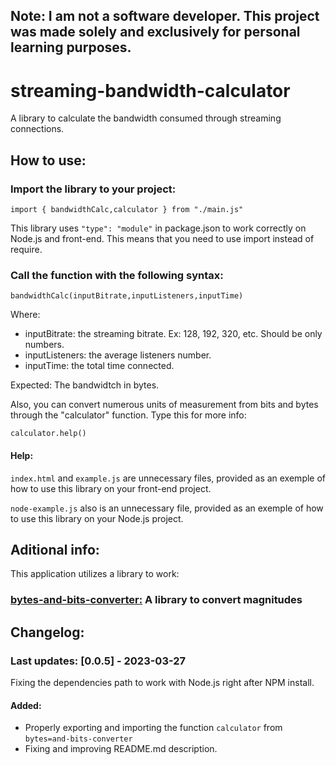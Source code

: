 ## Note: I am not a software developer. This project was made solely and exclusively for personal learning purposes.

# streaming-bandwidth-calculator
A library to calculate the bandwidth consumed through streaming connections.

## How to use:

### Import the library to your project:

```
import { bandwidthCalc,calculator } from "./main.js"
```

This library uses `"type": "module"` in package.json to work correctly on Node.js and front-end. This means that you need to use import instead of require.

### Call the function with the following syntax:

```
bandwidthCalc(inputBitrate,inputListeners,inputTime)
```

Where:

- inputBitrate: the streaming bitrate. Ex: 128, 192, 320, etc. Should be only numbers.
- inputListeners: the average listeners number.
- inputTime: the total time connected.

Expected: The bandwidtch in bytes.

Also, you can convert numerous units of measurement from bits and bytes through the "calculator" function. Type this for more info:

```
calculator.help()
```

#### Help:

`index.html` and `example.js` are unnecessary files, provided as an exemple of how to use this library on your front-end project.

`node-example.js` also is an unnecessary file, provided as an exemple of how to use this library on your Node.js project.

## Aditional info:

This application utilizes a library to work:

### [bytes-and-bits-converter:](https://github.com/luizrsilveira1/bytes-and-bits-converter) A library to convert magnitudes


## Changelog:

### Last updates: [0.0.5] - 2023-03-27

Fixing the dependencies path to work with Node.js right after NPM install.

#### Added:

- Properly exporting and importing the function `calculator` from `bytes=and-bits-converter`
- Fixing and improving README.md description.
